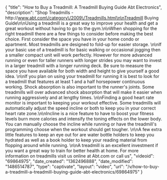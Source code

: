 {
    "title": "How to Buy a Treadmill: A Treadmill Buying Guide Abt Electronics",
    "description": "Shop Treadmills - http:\/\/www.abt.com\/category\/2009\/Treadmills.html\n\nTreadmill Buying Guide\n\nUsing a treadmill is a great way to improve your health and get a great workout without having to go to the gym.\n\nWhen shopping for the right treadmill there are a few things to consider before making the best choice.  First consider the space you have in your home condo or apartment.  Most treadmills are designed to fold-up for easier storage.  \n\nIf your basic use of a treadmill is for basic walking or occasional jogging then a smaller compact unit will work perfectly.  However for more advanced running or even for taller runners with longer strides you may want to invest in a larger treadmill with a longer running deck.  Be sure to measure the space you have available for both width and height to give yourself a good idea. \n\nIf you plan on using your treadmill for running it is best to look for a treadmill that features at least 1 and a half horsepower continuous working.  Shock absorption is also important to the runner's joints.  Some treadmills will over advanced shock absorption that will make it easier when running aggressively and at lengthy times.  \n\nFinding a good heart rate monitor is important to keeping your workout effective.  Some treadmills will automatically adjust the speed incline or both to keep you in your correct heart rate zone.\n\nIncline is a nice feature to have to boost your fitness levels burn more calories and intensify the toning effects on the lower body.  You can manually choose the incline while running or have the treadmill's programming choose when the workout should get tougher.  \n\nA few extra little features to keep an eye out for are water bottle holders to keep you hydrated as well as a book holder to keep your reading material from flopping around while running. \n\nA treadmill is an excellent investment if you want a great way to train for better health at home.  For more information on treadmills visit us online at Abt.com or call us",
    "videoid": "69864975",
    "date_created": "1362496888",
    "date_modified": "1486514787",
    "type": "captivate",
    "layout": "video",
    "url": "\/v\/how-to-buy-a-treadmill-a-treadmill-buying-guide-abt-electronics\/69864975"
}